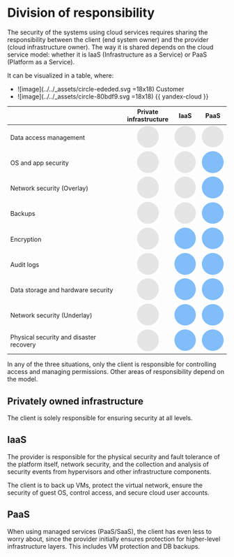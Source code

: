 # Division of responsibility

The security of the systems using cloud services requires sharing the responsibility between the client (end system owner) and the provider (cloud infrastructure owner). The way it is shared depends on the cloud service model: whether it is IaaS (Infrastructure as a Service) or PaaS (Platform as a Service).

It can be visualized in a table, where:

- ![image](../../_assets/circle-ededed.svg =18x18) Customer
- ![image](../../_assets/circle-80bdf9.svg =18x18) {{ yandex-cloud }}

|  | Private <br> infrastructure | IaaS | PaaS |
| --- | :---: | :---: | :---: |
| Data access management | ![image](../../_assets/circle-ededed.svg) | ![image](../../_assets/circle-ededed.svg) | ![image](../../_assets/circle-ededed.svg) |
| OS and app security | ![image](../../_assets/circle-ededed.svg) | ![image](../../_assets/circle-ededed.svg) | ![image](../../_assets/circle-80bdf9.svg) |
| Network security (Overlay) | ![image](../../_assets/circle-ededed.svg) | ![image](../../_assets/circle-ededed.svg) | ![image](../../_assets/circle-80bdf9.svg) |
| Backups | ![image](../../_assets/circle-ededed.svg) | ![image](../../_assets/circle-ededed.svg) | ![image](../../_assets/circle-80bdf9.svg) |
| Encryption | ![image](../../_assets/circle-ededed.svg) | ![image](../../_assets/circle-80bdf9.svg) | ![image](../../_assets/circle-80bdf9.svg) |
| Audit logs | ![image](../../_assets/circle-ededed.svg) | ![image](../../_assets/circle-80bdf9.svg) | ![image](../../_assets/circle-80bdf9.svg) |
| Data storage and hardware security | ![image](../../_assets/circle-ededed.svg) | ![image](../../_assets/circle-80bdf9.svg) | ![image](../../_assets/circle-80bdf9.svg) |
| Network security (Underlay) | ![image](../../_assets/circle-ededed.svg) | ![image](../../_assets/circle-80bdf9.svg) | ![image](../../_assets/circle-80bdf9.svg) |
| Physical security and disaster recovery | ![image](../../_assets/circle-ededed.svg) | ![image](../../_assets/circle-80bdf9.svg) | ![image](../../_assets/circle-80bdf9.svg) |

In any of the three situations, only the client is responsible for controlling access and managing permissions. Other areas of responsibility depend on the model.

## Privately owned infrastructure
The client is solely responsible for ensuring security at all levels.

## IaaS
The provider is responsible for the physical security and fault tolerance of the platform itself, network security, and the collection and analysis of security events from hypervisors and other infrastructure components.

The client is to back up VMs, protect the virtual network, ensure the security of guest OS, control access, and secure cloud user accounts.

## PaaS
When using managed services (PaaS/SaaS), the client has even less to worry about, since the provider initially ensures protection for higher-level infrastructure layers. This includes VM protection and DB backups.
